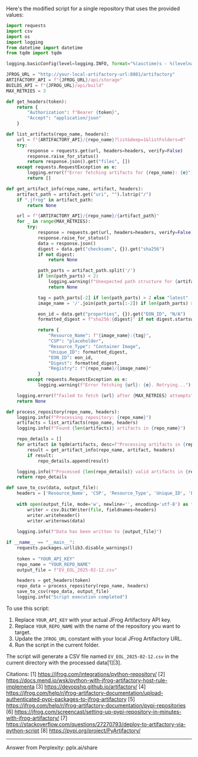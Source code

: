 Here's the modified script for a single repository that uses the provided values:

```python
import requests
import csv
import os
import logging
from datetime import datetime
from tqdm import tqdm

logging.basicConfig(level=logging.INFO, format="%(asctime)s - %(levelname)s - %(message)s")

JFROG_URL = "http://your-local-artifactory-url:8081/artifactory"
ARTIFACTORY_API = f"{JFROG_URL}/api/storage"
BUILDS_API = f"{JFROG_URL}/api/build"
MAX_RETRIES = 3

def get_headers(token):
    return {
        "Authorization": f"Bearer {token}",
        "Accept": "application/json"
    }

def list_artifacts(repo_name, headers):
    url = f"{ARTIFACTORY_API}/{repo_name}?list&deep=1&listFolders=0"
    try:
        response = requests.get(url, headers=headers, verify=False)
        response.raise_for_status()
        return response.json().get("files", [])
    except requests.RequestException as e:
        logging.error(f"Error fetching artifacts for {repo_name}: {e}")
        return []

def get_artifact_info(repo_name, artifact, headers):
    artifact_path = artifact.get("uri", "").lstrip("/")
    if ".jfrog" in artifact_path:
        return None

    url = f"{ARTIFACTORY_API}/{repo_name}/{artifact_path}"
    for _ in range(MAX_RETRIES):
        try:
            response = requests.get(url, headers=headers, verify=False)
            response.raise_for_status()
            data = response.json()
            digest = data.get("checksums", {}).get("sha256")
            if not digest:
                return None

            path_parts = artifact_path.split('/')
            if len(path_parts) < 2:
                logging.warning(f"Unexpected path structure for {artifact_path}")
                return None

            tag = path_parts[-2] if len(path_parts) > 2 else "latest"
            image_name = '/'.join(path_parts[:-2]) if len(path_parts) > 2 else path_parts[0]

            eon_id = data.get("properties", {}).get("EON_ID", "N/A")
            formatted_digest = f"sha256:{digest}" if not digest.startswith("sha256:") else digest

            return {
                "Resource_Name": f"{image_name}:{tag}",
                "CSP": "placeholder",
                "Resource_Type": "Container Image",
                "Unique_ID": formatted_digest,
                "EON_ID": eon_id,
                "Digest": formatted_digest,
                "Registry": f"{repo_name}/{image_name}"
            }
        except requests.RequestException as e:
            logging.warning(f"Error fetching {url}: {e}. Retrying...")

    logging.error(f"Failed to fetch {url} after {MAX_RETRIES} attempts")
    return None

def process_repository(repo_name, headers):
    logging.info(f"Processing repository: {repo_name}")
    artifacts = list_artifacts(repo_name, headers)
    logging.info(f"Found {len(artifacts)} artifacts in {repo_name}")

    repo_details = []
    for artifact in tqdm(artifacts, desc=f"Processing artifacts in {repo_name}"):
        result = get_artifact_info(repo_name, artifact, headers)
        if result:
            repo_details.append(result)

    logging.info(f"Processed {len(repo_details)} valid artifacts in {repo_name}")
    return repo_details

def save_to_csv(data, output_file):
    headers = ['Resource_Name', 'CSP', 'Resource_Type', 'Unique_ID', 'EON_ID', 'Digest', 'Registry']
    
    with open(output_file, mode='w', newline='', encoding='utf-8') as file:
        writer = csv.DictWriter(file, fieldnames=headers)
        writer.writeheader()
        writer.writerows(data)
    
    logging.info(f"Data has been written to {output_file}")

if __name__ == "__main__":
    requests.packages.urllib3.disable_warnings()
    
    token = "YOUR_API_KEY"
    repo_name = "YOUR_REPO_NAME"
    output_file = f"EV_EOL_2025-02-12.csv"

    headers = get_headers(token)
    repo_data = process_repository(repo_name, headers)
    save_to_csv(repo_data, output_file)
    logging.info("Script execution completed")
```

To use this script:

1. Replace `YOUR_API_KEY` with your actual JFrog Artifactory API key.
2. Replace `YOUR_REPO_NAME` with the name of the repository you want to target.
3. Update the `JFROG_URL` constant with your local JFrog Artifactory URL.
4. Run the script in the current folder.

The script will generate a CSV file named `EV_EOL_2025-02-12.csv` in the current directory with the processed data[1][3].

Citations:
[1] https://jfrog.com/integrations/python-repository/
[2] https://docs.mend.io/wsk/python-with-jfrog-artifactory-host-rule-implementa
[3] https://devopshq.github.io/artifactory/
[4] https://jfrog.com/help/r/jfrog-artifactory-documentation/upload-authenticated-pypi-packages-to-jfrog-artifactory
[5] https://jfrog.com/help/r/jfrog-artifactory-documentation/pypi-repositories
[6] https://jfrog.com/screencast/setting-up-pypi-repository-in-minutes-with-jfrog-artifactory/
[7] https://stackoverflow.com/questions/27270793/deploy-to-artifactory-via-python-script
[8] https://pypi.org/project/PyArtifactory/

---
Answer from Perplexity: pplx.ai/share
